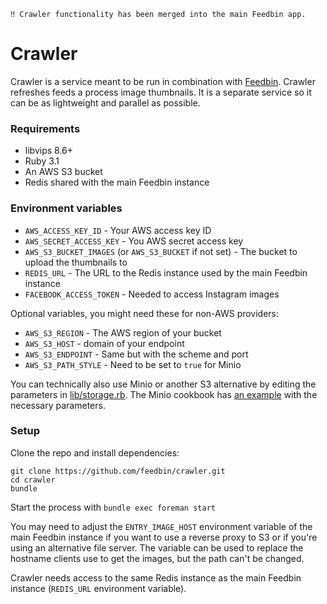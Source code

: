 ```
‼️ Crawler functionality has been merged into the main Feedbin app.
```

Crawler
=========

Crawler is a service meant to be run in combination with [Feedbin](https://github.com/feedbin/feedbin). Crawler refreshes feeds a process image thumbnails. It is a separate service so it can be as lightweight and parallel as possible.

### Requirements

* libvips 8.6+
* Ruby 3.1
* An AWS S3 bucket
* Redis shared with the main Feedbin instance

### Environment variables

* `AWS_ACCESS_KEY_ID` - Your AWS access key ID
* `AWS_SECRET_ACCESS_KEY` - You AWS secret access key
* `AWS_S3_BUCKET_IMAGES` (or `AWS_S3_BUCKET` if not set) - The bucket to upload the thumbnails to
* `REDIS_URL` - The URL to the Redis instance used by the main Feedbin instance
* `FACEBOOK_ACCESS_TOKEN` - Needed to access Instagram images

Optional variables, you might need these for non-AWS providers:

* `AWS_S3_REGION` - The AWS region of your bucket
* `AWS_S3_HOST` - domain of your endpoint
* `AWS_S3_ENDPOINT` - Same but with the scheme and port
* `AWS_S3_PATH_STYLE` - Need to be set to `true` for Minio

You can technically also use Minio or another S3 alternative by editing the parameters in [lib/storage.rb](lib/storage.rb). The Minio cookbook has [an example](https://github.com/minio/cookbook/blob/master/docs/fog-aws-for-ruby-with-minio.md) with the necessary parameters.

### Setup
Clone the repo and install dependencies:
```
git clone https://github.com/feedbin/crawler.git
cd crawler
bundle
```

Start the process with `bundle exec foreman start`

You may need to adjust the `ENTRY_IMAGE_HOST` environment variable of the main Feedbin instance if you want to use a reverse proxy to S3 or if you're using an alternative file server. The variable can be used to replace the hostname clients use to get the images, but the path can't be changed.

Crawler needs access to the same Redis instance as the main Feedbin instance (`REDIS_URL` environment variable).

